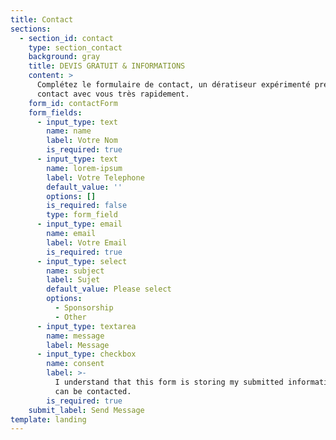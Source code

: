 ```yaml
---
title: Contact
sections:
  - section_id: contact
    type: section_contact
    background: gray
    title: DEVIS GRATUIT & INFORMATIONS
    content: >
      Complétez le formulaire de contact, un dératiseur expérimenté prendra
      contact avec vous très rapidement.
    form_id: contactForm
    form_fields:
      - input_type: text
        name: name
        label: Votre Nom
        is_required: true
      - input_type: text
        name: lorem-ipsum
        label: Votre Telephone
        default_value: ''
        options: []
        is_required: false
        type: form_field
      - input_type: email
        name: email
        label: Votre Email
        is_required: true
      - input_type: select
        name: subject
        label: Sujet
        default_value: Please select
        options:
          - Sponsorship
          - Other
      - input_type: textarea
        name: message
        label: Message
      - input_type: checkbox
        name: consent
        label: >-
          I understand that this form is storing my submitted information so I
          can be contacted.
        is_required: true
    submit_label: Send Message
template: landing
---
```


